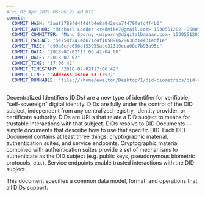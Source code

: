 ```yaml
---
#Fri 02 Apr 2021 06:06:25 AM UTC
commit:
  COMMIT_HASH: "2aaf2789fd4f4dfb4e8a042eca74479fefc4f4b0"
  COMMIT_AUTHOR: "Michael Lodder <redmike7@gmail.com> 1530551202 -0600"
  COMMIT_COMMITTER: "Manu Sporny <msporny@digitalbazaar.com> 1530551202 -0400"
  COMMIT_PARENT: "5e758f2a14d671c4f185896629636d14431edf1e"
  COMMIT_TREE: "e99a6cfe656d153955ace31319eca08e7b93a95c"
  COMMIT_DATA: "2018-07-02T13:06:42-04:00"
  COMMIT_DATE: "2018-07-02"
  COMMIT_TIME: "17:06:42"
  COMMIT_TIMESTAMP: "2018-07-02T17:06:42"
  COMMIT_LINE: ""Address Issue 63 (#93)"
  COMMIT_RUNNABLE: "file:///home/ewelton/Desktop/I/did-biometrics/did-core-dataset/analysis/gitinfo/2aaf2789fd4f4dfb4e8a042eca74479fefc4f4b0/snapshot/index.html"
---
```


<section id="abstract">
<p>
Decentralized Identifiers (DIDs) are a new type of identifier for
verifiable, "self-sovereign" digital identity. DIDs are fully under the
control of the DID subject, independent from any centralized registry,
identity provider, or certificate authority. DIDs are URLs that relate a
DID subject to means for trustable interactions with that subject. DIDs
resolve to DID Documents — simple documents that describe how to use that
specific DID. Each DID Document contains at least three things:
cryptographic material, authentication suites, and service endpoints.
Cryptographic material combined with authentication suites provide a set of
mechanisms to authenticate as the DID subject (e.g. public keys,
pseudonymous biometric protocols, etc.). Service endpoints enable
trusted interactions with the DID subject.
      </p>
<p>
This document specifies a common data model, format, and operations that all
DIDs support.
      </p>
</section>
